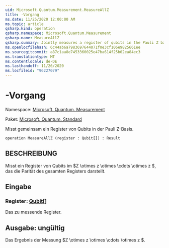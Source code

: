 ```yaml
---
uid: Microsoft.Quantum.Measurement.MeasureAllZ
title: -Vorgang
ms.date: 11/25/2020 12:00:00 AM
ms.topic: article
qsharp.kind: operation
qsharp.namespace: Microsoft.Quantum.Measurement
qsharp.name: MeasureAllZ
qsharp.summary: Jointly measures a register of qubits in the Pauli Z basis.
ms.openlocfilehash: 6c44ab6a7983697644071f0e3cf106e9825661ee
ms.sourcegitcommit: a87c1aa8e7453360025e47ba614f25b02ea84ec3
ms.translationtype: MT
ms.contentlocale: de-DE
ms.lasthandoff: 11/26/2020
ms.locfileid: "96227079"
---
```

# <a name="measureallz-operation"></a>-Vorgang

Namespace: [Microsoft. Quantum. Measurement](xref:Microsoft.Quantum.Measurement)

Paket: [Microsoft. Quantum. Standard](https://nuget.org/packages/Microsoft.Quantum.Standard)


Misst gemeinsam ein Register von Qubits in der Pauli Z-Basis.

```qsharp
operation MeasureAllZ (register : Qubit[]) : Result
```


## <a name="description"></a>BESCHREIBUNG

Misst ein Register von Qubits im $Z \otimes z \otimes \cdots \otimes z $, das die Parität des gesamten Registers darstellt.

## <a name="input"></a>Eingabe

### <a name="register--qubit"></a>Register: [Qubit](xref:microsoft.quantum.lang-ref.qubit)[]

Das zu messende Register.



## <a name="output--__invalidresult__"></a>Ausgabe: __ungültig <Result>__

Das Ergebnis der Messung $Z \otimes z \otimes \cdots \otimes z $.